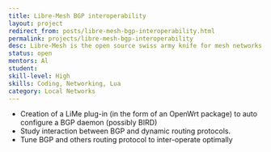 ```yaml
---
title: Libre-Mesh BGP interoperability 
layout: project
redirect_from: posts/libre-mesh-bgp-interoperability.html
permalink: projects/libre-mesh-bgp-interoperability
desc: Libre-Mesh is the open source swiss army knife for mesh networks, it is very versatile but it lacks full BGP support in order to make it the tool of choice for already established community network members. With this proposal I would like to implement full BGP support in Libre-Mesh.
status: open
mentors: Al
student: 
skill-level: High
skills: Coding, Networking, Lua
category: Local Networks
---
```


* Creation of a LiMe plug-in (in the form of an OpenWrt package) to auto configure a BGP daemon (possibly BIRD)
* Study interaction between BGP and dynamic routing protocols.
* Tune BGP and others routing protocol to inter-operate optimally
